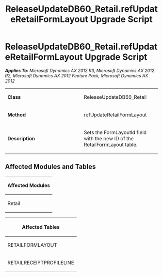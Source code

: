﻿---
title: ReleaseUpdateDB60_Retail.refUpdateRetailFormLayout Upgrade Script
TOCTitle: ReleaseUpdateDB60_Retail.refUpdateRetailFormLayout Upgrade Script
ms:assetid: 938f8fa0-6b4a-3ca6-4cc7-7212ba31336b
ms:mtpsurl: https://msdn.microsoft.com/en-us/library/JJ686117(v=AX.60)
ms:contentKeyID: 49709820
ms.date: 05/18/2015
mtps_version: v=AX.60
---

# ReleaseUpdateDB60\_Retail.refUpdateRetailFormLayout Upgrade Script 


_**Applies To:** Microsoft Dynamics AX 2012 R3, Microsoft Dynamics AX 2012 R2, Microsoft Dynamics AX 2012 Feature Pack, Microsoft Dynamics AX 2012_

<table>
<colgroup>
<col style="width: 50%" />
<col style="width: 50%" />
</colgroup>
<tbody>
<tr class="odd">
<td><p><strong>Class</strong></p></td>
<td><p>ReleaseUpdateDB60_Retail</p></td>
</tr>
<tr class="even">
<td><p><strong>Method</strong></p></td>
<td><p>refUpdateRetailFormLayout</p></td>
</tr>
<tr class="odd">
<td><p><strong>Description</strong></p></td>
<td><p>Sets the FormLayoutId field with the new ID of the RetailFormLayout table.</p></td>
</tr>
</tbody>
</table>


## Affected Modules and Tables

<table>
<colgroup>
<col style="width: 100%" />
</colgroup>
<thead>
<tr class="header">
<th><p>Affected Modules</p></th>
</tr>
</thead>
<tbody>
<tr class="odd">
<td><p>Retail</p></td>
</tr>
</tbody>
</table>


<table>
<colgroup>
<col style="width: 100%" />
</colgroup>
<thead>
<tr class="header">
<th><p>Affected Tables</p></th>
</tr>
</thead>
<tbody>
<tr class="odd">
<td><p>RETAILFORMLAYOUT</p></td>
</tr>
<tr class="even">
<td><p>RETAILRECEIPTPROFILELINE</p></td>
</tr>
</tbody>
</table>

  


